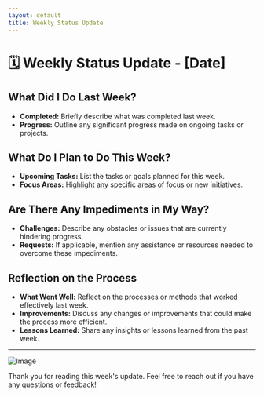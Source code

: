 ```yaml
---
layout: default
title: Weekly Status Update
---
```


# 🗓️ Weekly Status Update - [Date]

## What Did I Do Last Week?

- **Completed:** Briefly describe what was completed last week.
- **Progress:** Outline any significant progress made on ongoing tasks or projects.

## What Do I Plan to Do This Week?

- **Upcoming Tasks:** List the tasks or goals planned for this week.
- **Focus Areas:** Highlight any specific areas of focus or new initiatives.

## Are There Any Impediments in My Way?

- **Challenges:** Describe any obstacles or issues that are currently hindering progress.
- **Requests:** If applicable, mention any assistance or resources needed to overcome these impediments.

## Reflection on the Process

- **What Went Well:** Reflect on the processes or methods that worked effectively last week.
- **Improvements:** Discuss any changes or improvements that could make the process more efficient.
- **Lessons Learned:** Share any insights or lessons learned from the past week.

---

![Image](link-to-image-if-any) <!-- Optional: Add images if applicable -->

Thank you for reading this week's update. Feel free to reach out if you have any questions or feedback!
